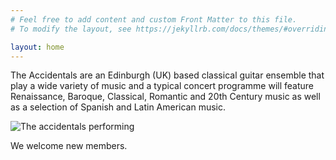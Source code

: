 ```yaml
---
# Feel free to add content and custom Front Matter to this file.
# To modify the layout, see https://jekyllrb.com/docs/themes/#overriding-theme-defaults

layout: home
---
```


The Accidentals are an Edinburgh (UK) based classical guitar ensemble
that play a wide variety of music and a typical concert
programme will feature Renaissance, Baroque, Classical, Romantic
and 20th Century music as well as a selection of Spanish and Latin
American music.

![The accidentals performing](/images/assets/accidentals.png)

We welcome new members.

